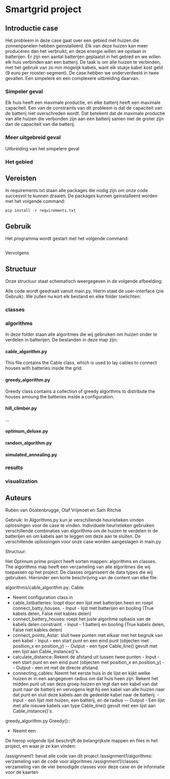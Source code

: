 # Smartgrid project

## Introductie case
Het probleem in deze case gaat over een gebied met huizen die zonnenpanelen hebben geinstalleerd. Elk van deze huizen
kan meer produceren dan het verbruikt, en deze energie willen we opslaan in batterijen. Er zijn een aantal batterijen
geplaatst in het gebied en we willen elk huis verbinden aan een batterij. De taak is om alle huizen te verbinden, met
het gebruik van zo min mogelijk kabels, want elk stukje kabel kost geld (9 euro per rooster-segment). De case hebben
we onderverdeeld in twee gevallen. Een simpelere en een complexere uitbreiding daarvan.

### Simpeler geval
Elk huis heeft een maximale productie, en elke batterij heeft een maximale capaciteit. Een van de constraints van dit
probleem is dat de capaciteit van de batterij niet overschreden wordt. Dat betekent dat de maximale productie van alle
huizen die verbonden zijn aan een batterij samen niet de groter zijn dan de capaciteit van die batterij.


### Meer uitgebreid geval
Uitbreiding van het simpelere geval

### Het gebied

## Vereisten
In requirements.txt staan alle packages die nodig zijn om onze code succesvol te kunnen draaien. De packages kunnen
geinstalleerd worden met het volgende command:
```
pip install -r requirements.txt
```

## Gebruik
Het programma wordt gestart met het volgende command:
```
```
Vervolgens

## Structuur
Onze structuur staat schematisch weergegeven in de volgende afbeelding:

Alle code wordt geedraait vanuit main.py. Hierin staat de user-interface (zie Gebruik). We zullen nu kort elk bestand
en elke folder toelichten:

### classes

### algorithms
In deze folder staan alle algoritmes die wij gebruiken om huizen onder te verdelen in batterijen. De bestanden in deze
map zijn:

#### cable_algorithm.py
This file contains the Cable class, which is used to lay cables to connect houses with batteries inside the grid.
#### greedy_algorithm.py
Greedy class contains a collection of greedy algorthms to distribute the houses amoung the batteries inside
a configuration.
#### hill_climber.py
...
#### optimum_deluxe.py
#### random_algorithm.py
#### simulated_annealing.py

### results

### visualization


## Auteurs
Ruben van Oostenbrugge, Olaf Vrijmoet en Sam Ritchie

Gebruik:
In Algorithms.py kun je verschillende heuristieken vinden oplossingen voor de case te vinden. Individuele heuristieken gebruiken verschillende combinaties van algorithms om de huizen te verdelen in de batterijen en om kabels aan te leggen om deze aan te sluiten. De verschillende oplossingen voor onze case worden aangeslagen in main.py

Structuur:

Het Optimum prime project heeft sorten mappen: algorithms en classes. The algorithms map heeft een verzameling van alle algoritmes die wij toepassen op het project. De classes organiseert de data types die wij gebruiken. Hieronder een korte beschrijving van de content van elke file:

algorithms/cable_algorithm.py:
Cable:
- Neemt configuration class in
- cable_listbatteries: loopt door een lijst met batterijen heen en roept connect_batty_houses. - Input - lijst met batterijen en booling (True kabels delen, False niet kables delen)
- connect_battery_houses: roept het juste algoritme opbasis van de kabels delen constraint. - Input - 1 batterij en booling (True kabels delen, False niet kables delen)
- connect_points_Astar: sluit twee punten met elkaar met het begruik van een kabel - Input - een start punt en een eind punt (objecten met position_x en position_y) -- Output - een type Cable_line() gevult met een lijst aan Cable_instance()'s.
- calculate_distance: Rekent de afstand uit tussen twee punten - Input - een start punt en een eind punt (objecten met position_x en position_y) -- Output - een int met de directe afstand.
- connecting_cables: Neemt het eerste huis in de lijst en kijkt welke huizen er in een aangegeven radius om dat huis heen zijn. Rekent het midden punt uit van deze groep huizen en legt dan een kabel van dat punt naar de batterij en vervogens legt hij een kabel van alle huizen naar dat punt en sluit deze kabels aan de gedeelde kabel naar de batterij. - Input - een lijst met huizen, een batterij, en de radius -- Output - Een lijst met alle nieuwe kabels van type Cable_line() gevult met een lijst aan Cable_instance()'s.

greedy_algorithm.py
Greedy()::
- Neemt een



De hierop volgende lijst beschrijft de belangrijkste mappen en files in het project, en waar je ze kan vinden:

/assignment1: bevat alle code van dit project
/assignment1/algorithms: verzameling van de code voor algoritmes
/assignment1/classes: verzameling van de vier benodigde classes voor deze case en de informatie voor de kaarten

